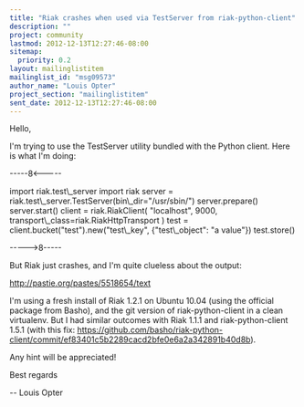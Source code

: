 ```yaml
---
title: "Riak crashes when used via TestServer from riak-python-client"
description: ""
project: community
lastmod: 2012-12-13T12:27:46-08:00
sitemap:
  priority: 0.2
layout: mailinglistitem
mailinglist_id: "msg09573"
author_name: "Louis Opter"
project_section: "mailinglistitem"
sent_date: 2012-12-13T12:27:46-08:00
---
```



Hello,

I'm trying to use the TestServer utility bundled with the Python client.
Here is what I'm doing:

-----8&lt;-----

import riak.test\\_server
import riak
server = riak.test\\_server.TestServer(bin\\_dir="/usr/sbin/")
server.prepare()
server.start()
client = riak.RiakClient(
 "localhost", 9000, transport\\_class=riak.RiakHttpTransport
)
test = client.bucket("test").new("test\\_key", {"test\\_object": "a value"})
test.store()

-----&gt;8-----

But Riak just crashes, and I'm quite clueless about the output:

http://pastie.org/pastes/5518654/text

I'm using a fresh install of Riak 1.2.1 on Ubuntu 10.04 (using the
official package from Basho), and the git version of riak-python-client
in a clean virtualenv. But I had similar outcomes with Riak 1.1.1 and
riak-python-client 1.5.1 (with this fix:
https://github.com/basho/riak-python-client/commit/ef83401c5b2289cacd2bfe0e6a2a342891b40d8b).

Any hint will be appreciated!

Best regards

-- 
Louis Opter

